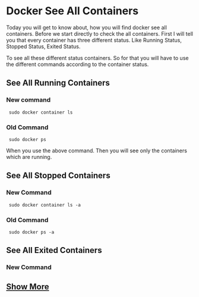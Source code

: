 # Docker See All Containers
Today you will get to know about, how you will find docker see all containers.
Before we start directly to check the all containers. First I will tell you that every container has three different status. Like Running Status, Stopped Status, Exited Status.

To see all these different status containers. So for that you will have to use the different commands according to the container status.

## See All Running Containers

### New command
<pre><code> sudo docker container ls </code></pre>

### Old Command
<pre><code> sudo docker ps </code></pre>

When you use the above command. Then you will see only the containers which are running.

## See All Stopped Containers
### New Command
<pre><code> sudo docker container ls -a </code></pre>

### Old Command
<pre><code> sudo docker ps -a </code></pre>

## See All Exited Containers
### New Command

## <a href="https://whatisdockerfor.com/docker-see-all-containers/">Show More</a>

